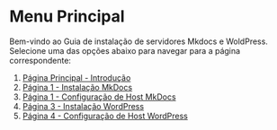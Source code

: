 # Menu Principal

Bem-vindo ao Guia de instalação de servidores Mkdocs e WoldPress. 
Selecione uma das opções abaixo para navegar para a página correspondente:

1. [Página Principal - Introdução](index.md)
2. [Página 1 - Instalação MkDocs](Pagina1.md)
3. [Página 1 - Configuração de Host  MkDocs](Pagina2.md)
4. [Página 3 - Instalação WordPress](pagina3.md)
5. [Página 4 - Configuração de Host WordPress](pagina4.md)